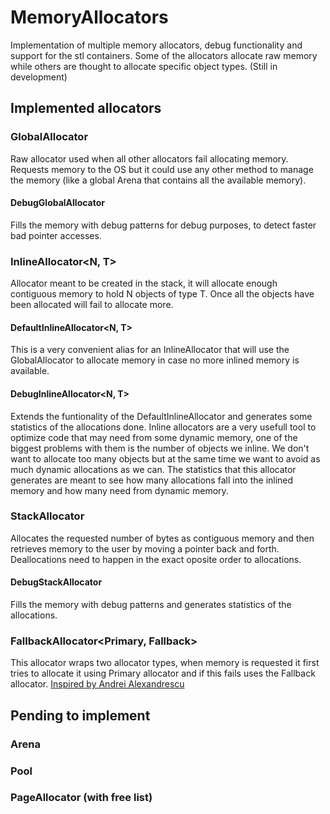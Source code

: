 # MemoryAllocators
Implementation of multiple memory allocators, debug functionality and support for the stl containers.
Some of the allocators allocate raw memory while others are thought to allocate specific object types.
(Still in development)

## Implemented allocators
### GlobalAllocator<T>
Raw allocator used when all other allocators fail allocating memory. 
Requests memory to the OS but it could use any other method to manage the memory (like a global Arena that contains all the available memory).

#### DebugGlobalAllocator<T>
Fills the memory with debug patterns for debug purposes, to detect faster bad pointer accesses.


### InlineAllocator<N, T>
Allocator meant to be created in the stack, it will allocate enough contiguous memory to hold N objects of type T.
Once all the objects have been allocated will fail to allocate more.

#### DefaultInlineAllocator<N, T>
This is a very convenient alias for an InlineAllocator that will use the GlobalAllocator to allocate memory in case no more inlined memory is available.

#### DebugInlineAllocator<N, T>
Extends the funtionality of the DefaultInlineAllocator and generates some statistics of the allocations done. 
Inline allocators are a very usefull tool to optimize code that may need from some dynamic memory, one of the biggest problems with them is the number of objects we inline. We don't want to allocate too many objects but at the same time we want to avoid as much dynamic allocations as we can. The statistics that this allocator generates are meant to see how many allocations fall into the inlined memory and how many need from dynamic memory.


### StackAllocator
Allocates the requested number of bytes as contiguous memory and then retrieves memory to the user by moving a pointer back and forth.
Deallocations need to happen in the exact oposite order to allocations.

#### DebugStackAllocator
Fills the memory with debug patterns and generates statistics of the allocations.


### FallbackAllocator<Primary, Fallback>
This allocator wraps two allocator types, when memory is requested it first tries to allocate it using Primary allocator and if this fails uses the Fallback allocator.
[Inspired by Andrei Alexandrescu](https://youtu.be/LIb3L4vKZ7U?t=28m14s)


## Pending to implement
### Arena
### Pool
### PageAllocator (with free list)


